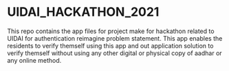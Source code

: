 # UIDAI_HACKATHON_2021
This repo contains the app files for project make for hackathon related to UIDAI for authentication reimagine problem statement. This app enables the residents to verify themself using this app and out application solution to verify themself without using any other digital or physical copy of aadhar or any online method.
